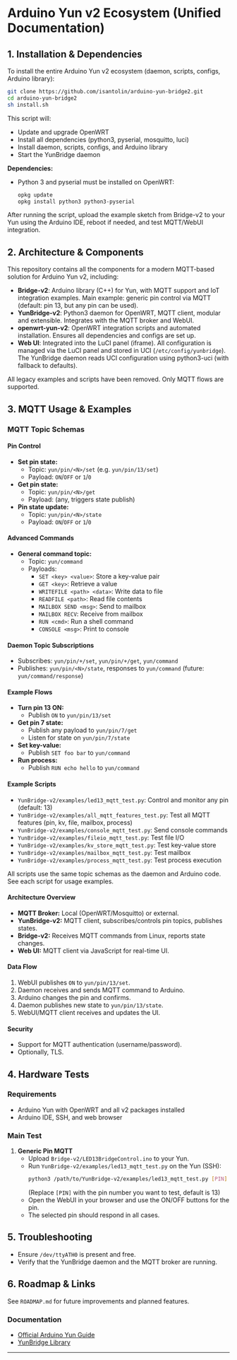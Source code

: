 
# Arduino Yun v2 Ecosystem (Unified Documentation)

## 1. Installation & Dependencies

To install the entire Arduino Yun v2 ecosystem (daemon, scripts, configs, Arduino library):

```sh
git clone https://github.com/isantolin/arduino-yun-bridge2.git
cd arduino-yun-bridge2
sh install.sh
```

This script will:
- Update and upgrade OpenWRT
- Install all dependencies (python3, pyserial, mosquitto, luci)
- Install daemon, scripts, configs, and Arduino library
- Start the YunBridge daemon

**Dependencies:**
- Python 3 and pyserial must be installed on OpenWRT:
  ```sh
  opkg update
  opkg install python3 python3-pyserial
  ```

After running the script, upload the example sketch from Bridge-v2 to your Yun using the Arduino IDE, reboot if needed, and test MQTT/WebUI integration.

## 2. Architecture & Components

This repository contains all the components for a modern MQTT-based solution for Arduino Yun v2, including:

- **Bridge-v2**: Arduino library (C++) for Yun, with MQTT support and IoT integration examples. Main example: generic pin control via MQTT (default: pin 13, but any pin can be used).
- **YunBridge-v2**: Python3 daemon for OpenWRT, MQTT client, modular and extensible. Integrates with the MQTT broker and WebUI.
- **openwrt-yun-v2**: OpenWRT integration scripts and automated installation. Ensures all dependencies and configs are set up.
- **Web UI**: Integrated into the LuCI panel (iframe). All configuration is managed via the LuCI panel and stored in UCI (`/etc/config/yunbridge`). The YunBridge daemon reads UCI configuration using python3-uci (with fallback to defaults).

All legacy examples and scripts have been removed. Only MQTT flows are supported.

## 3. MQTT Usage & Examples

### MQTT Topic Schemas

#### Pin Control
- **Set pin state:**
  - Topic: `yun/pin/<N>/set`  (e.g. `yun/pin/13/set`)
  - Payload: `ON`/`OFF` or `1`/`0`
- **Get pin state:**
  - Topic: `yun/pin/<N>/get`
  - Payload: (any, triggers state publish)
- **Pin state update:**
  - Topic: `yun/pin/<N>/state`
  - Payload: `ON`/`OFF` or `1`/`0`

#### Advanced Commands
- **General command topic:**
  - Topic: `yun/command`
  - Payloads:
    - `SET <key> <value>`: Store a key-value pair
    - `GET <key>`: Retrieve a value
    - `WRITEFILE <path> <data>`: Write data to file
    - `READFILE <path>`: Read file contents
    - `MAILBOX SEND <msg>`: Send to mailbox
    - `MAILBOX RECV`: Receive from mailbox
    - `RUN <cmd>`: Run a shell command
    - `CONSOLE <msg>`: Print to console

#### Daemon Topic Subscriptions
- Subscribes: `yun/pin/+/set`, `yun/pin/+/get`, `yun/command`
- Publishes: `yun/pin/<N>/state`, responses to `yun/command` (future: `yun/command/response`)

#### Example Flows
- **Turn pin 13 ON:**
  - Publish `ON` to `yun/pin/13/set`
- **Get pin 7 state:**
  - Publish any payload to `yun/pin/7/get`
  - Listen for state on `yun/pin/7/state`
- **Set key-value:**
  - Publish `SET foo bar` to `yun/command`
- **Run process:**
  - Publish `RUN echo hello` to `yun/command`

#### Example Scripts
- `YunBridge-v2/examples/led13_mqtt_test.py`: Control and monitor any pin (default: 13)
- `YunBridge-v2/examples/all_mqtt_features_test.py`: Test all MQTT features (pin, kv, file, mailbox, process)
- `YunBridge-v2/examples/console_mqtt_test.py`: Send console commands
- `YunBridge-v2/examples/fileio_mqtt_test.py`: Test file I/O
- `YunBridge-v2/examples/kv_store_mqtt_test.py`: Test key-value store
- `YunBridge-v2/examples/mailbox_mqtt_test.py`: Test mailbox
- `YunBridge-v2/examples/process_mqtt_test.py`: Test process execution

All scripts use the same topic schemas as the daemon and Arduino code. See each script for usage examples.

#### Architecture Overview
- **MQTT Broker:** Local (OpenWRT/Mosquitto) or external.
- **YunBridge-v2:** MQTT client, subscribes/controls pin topics, publishes states.
- **Bridge-v2:** Receives MQTT commands from Linux, reports state changes.
- **Web UI:** MQTT client via JavaScript for real-time UI.

#### Data Flow
1. WebUI publishes `ON` to `yun/pin/13/set`.
2. Daemon receives and sends MQTT command to Arduino.
3. Arduino changes the pin and confirms.
4. Daemon publishes new state to `yun/pin/13/state`.
5. WebUI/MQTT client receives and updates the UI.

#### Security
- Support for MQTT authentication (username/password).
- Optionally, TLS.

## 4. Hardware Tests

### Requirements
- Arduino Yun with OpenWRT and all v2 packages installed
- Arduino IDE, SSH, and web browser

### Main Test
1. **Generic Pin MQTT**
    - Upload `Bridge-v2/LED13BridgeControl.ino` to your Yun.
    - Run `YunBridge-v2/examples/led13_mqtt_test.py` on the Yun (SSH):
      ```bash
      python3 /path/to/YunBridge-v2/examples/led13_mqtt_test.py [PIN]
      ```
      (Replace `[PIN]` with the pin number you want to test, default is 13)
    - Open the WebUI in your browser and use the ON/OFF buttons for the pin.
    - The selected pin should respond in all cases.

## 5. Troubleshooting

- Ensure `/dev/ttyATH0` is present and free.
- Verify that the YunBridge daemon and the MQTT broker are running.

## 6. Roadmap & Links

See `ROADMAP.md` for future improvements and planned features.

### Documentation
- [Official Arduino Yun Guide](https://docs.arduino.cc/retired/getting-started-guides/ArduinoYun/)
- [YunBridge Library](https://docs.arduino.cc/retired/archived-libraries/YunBridgeLibrary/)

---

